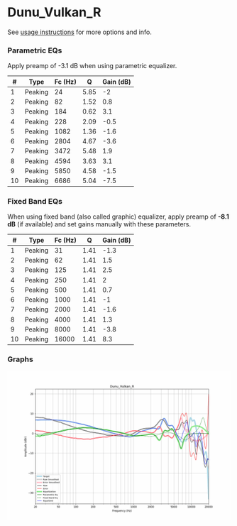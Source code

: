 # Dunu_Vulkan_R
See [usage instructions](https://github.com/jaakkopasanen/AutoEq#usage) for more options and info.

### Parametric EQs
Apply preamp of -3.1 dB when using parametric equalizer.

|   # | Type    |   Fc (Hz) |    Q |   Gain (dB) |
|-----|---------|-----------|------|-------------|
|   1 | Peaking |        24 | 5.85 |        -2   |
|   2 | Peaking |        82 | 1.52 |         0.8 |
|   3 | Peaking |       184 | 0.62 |         3.1 |
|   4 | Peaking |       228 | 2.09 |        -0.5 |
|   5 | Peaking |      1082 | 1.36 |        -1.6 |
|   6 | Peaking |      2804 | 4.67 |        -3.6 |
|   7 | Peaking |      3472 | 5.48 |         1.9 |
|   8 | Peaking |      4594 | 3.63 |         3.1 |
|   9 | Peaking |      5850 | 4.58 |        -1.5 |
|  10 | Peaking |      6686 | 5.04 |        -7.5 |

### Fixed Band EQs
When using fixed band (also called graphic) equalizer, apply preamp of **-8.1 dB** (if available) and set gains manually with these parameters.

|   # | Type    |   Fc (Hz) |    Q |   Gain (dB) |
|-----|---------|-----------|------|-------------|
|   1 | Peaking |        31 | 1.41 |        -1.3 |
|   2 | Peaking |        62 | 1.41 |         1.5 |
|   3 | Peaking |       125 | 1.41 |         2.5 |
|   4 | Peaking |       250 | 1.41 |         2   |
|   5 | Peaking |       500 | 1.41 |         0.7 |
|   6 | Peaking |      1000 | 1.41 |        -1   |
|   7 | Peaking |      2000 | 1.41 |        -1.6 |
|   8 | Peaking |      4000 | 1.41 |         1.3 |
|   9 | Peaking |      8000 | 1.41 |        -3.8 |
|  10 | Peaking |     16000 | 1.41 |         8.3 |

### Graphs
![](./Dunu_Vulkan_R.png)
